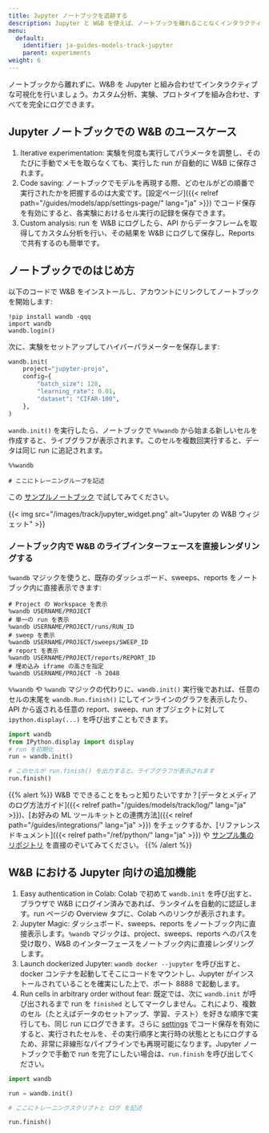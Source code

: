 ```yaml
---
title: Jupyter ノートブックを追跡する
description: Jupyter と W&B を使えば、ノートブックを離れることなくインタラクティブな可視化を利用できます。
menu:
  default:
    identifier: ja-guides-models-track-jupyter
    parent: experiments
weight: 6
---
```


ノートブックから離れずに、W&B を Jupyter と組み合わせてインタラクティブな可視化を行いましょう。カスタム分析、実験、プロトタイプを組み合わせ、すべてを完全にログできます。

## Jupyter ノートブックでの W&B のユースケース

1. Iterative experimentation: 実験を何度も実行してパラメータを調整し、そのたびに手動でメモを取らなくても、実行した run が自動的に W&B に保存されます。
2. Code saving: ノートブックでモデルを再現する際、どのセルがどの順番で実行されたかを把握するのは大変です。[設定ページ]({{< relref path="/guides/models/app/settings-page/" lang="ja" >}}) でコード保存を有効にすると、各実験におけるセル実行の記録を保存できます。
3. Custom analysis: run を W&B にログしたら、API からデータフレームを取得してカスタム分析を行い、その結果を W&B にログして保存し、Reports で共有するのも簡単です。

## ノートブックでのはじめ方

以下のコードで W&B をインストールし、アカウントにリンクしてノートブックを開始します:

```notebook
!pip install wandb -qqq
import wandb
wandb.login()
```

次に、実験をセットアップしてハイパーパラメーターを保存します:

```python
wandb.init(
    project="jupyter-projo",
    config={
        "batch_size": 128,
        "learning_rate": 0.01,
        "dataset": "CIFAR-100",
    },
)
```

`wandb.init()` を実行したら、ノートブックで `%%wandb` から始まる新しいセルを作成すると、ライブグラフが表示されます。このセルを複数回実行すると、データは同じ run に追記されます。

```notebook
%%wandb

# ここにトレーニングループを記述
```

この [サンプルノートブック](https://wandb.me/jupyter-interact-colab) で試してみてください。

{{< img src="/images/track/jupyter_widget.png" alt="Jupyter の W&B ウィジェット" >}}

### ノートブック内で W&B のライブインターフェースを直接レンダリングする

`%wandb` マジックを使うと、既存のダッシュボード、sweeps、reports をノートブック内に直接表示できます:

```notebook
# Project の Workspace を表示
%wandb USERNAME/PROJECT
# 単一の run を表示
%wandb USERNAME/PROJECT/runs/RUN_ID
# sweep を表示
%wandb USERNAME/PROJECT/sweeps/SWEEP_ID
# report を表示
%wandb USERNAME/PROJECT/reports/REPORT_ID
# 埋め込み iframe の高さを指定
%wandb USERNAME/PROJECT -h 2048
```

`%%wandb` や `%wandb` マジックの代わりに、`wandb.init()` 実行後であれば、任意のセルの末尾を `wandb.Run.finish()` にしてインラインのグラフを表示したり、API から返される任意の report、sweep、run オブジェクトに対して `ipython.display(...)` を呼び出すこともできます。

```python
import wandb
from IPython.display import display
# run を初期化
run = wandb.init()

# このセルが run.finish() を出力すると、ライブグラフが表示されます
run.finish()
```

{{% alert %}}
W&B でできることをもっと知りたいですか？[データとメディアのログ方法ガイド]({{< relref path="/guides/models/track/log/" lang="ja" >}})、[お好みの ML ツールキットとの連携方法]({{< relref path="/guides/integrations/" lang="ja" >}}) をチェックするか、[リファレンスドキュメント]({{< relref path="/ref/python/" lang="ja" >}}) や [サンプル集のリポジトリ](https://github.com/wandb/examples) を直接のぞいてみてください。
{{% /alert %}}

## W&B における Jupyter 向けの追加機能

1. Easy authentication in Colab: Colab で初めて `wandb.init` を呼び出すと、ブラウザで W&B にログイン済みであれば、ランタイムを自動的に認証します。run ページの Overview タブに、Colab へのリンクが表示されます。
2. Jupyter Magic: ダッシュボード、sweeps、reports をノートブック内に直接表示します。`%wandb` マジックは、project、sweeps、reports へのパスを受け取り、W&B のインターフェースをノートブック内に直接レンダリングします。
3. Launch dockerized Jupyter: `wandb docker --jupyter` を呼び出すと、docker コンテナを起動してそこにコードをマウントし、Jupyter がインストールされていることを確実にした上で、ポート 8888 で起動します。
4. Run cells in arbitrary order without fear: 既定では、次に `wandb.init` が呼び出されるまで run を `finished` としてマークしません。これにより、複数のセル（たとえばデータのセットアップ、学習、テスト）を好きな順序で実行しても、同じ run にログできます。さらに [settings](https://app.wandb.ai/settings) でコード保存を有効にすると、実行されたセルを、その実行順序と実行時の状態とともにログするため、非常に非線形なパイプラインでも再現可能になります。Jupyter ノートブックで手動で run を完了にしたい場合は、`run.finish` を呼び出してください。

```python
import wandb

run = wandb.init()

# ここにトレーニングスクリプトと ログ を記述

run.finish()
```